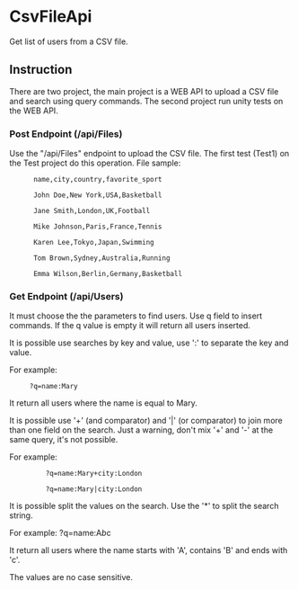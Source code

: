 # CsvFileApi
Get list of users from a CSV file.

## Instruction
There are two project, the main project is a WEB API to upload a CSV file and search using query commands. The second project run unity tests on the WEB API.

### Post Endpoint (/api/Files)
Use the "/api/Files" endpoint to upload the CSV file.
The first test (Test1) on the Test project do this operation.
File sample:

          name,city,country,favorite_sport

          John Doe,New York,USA,Basketball
          
          Jane Smith,London,UK,Football
          
          Mike Johnson,Paris,France,Tennis
          
          Karen Lee,Tokyo,Japan,Swimming
          
          Tom Brown,Sydney,Australia,Running
          
          Emma Wilson,Berlin,Germany,Basketball

### Get Endpoint (/api/Users)
It must choose the the parameters to find users. Use q field to insert commands.
If the q value is empty it will return all users inserted.

It is possible use searches by key and value, use ':' to separate the key and value.

For example: 

         ?q=name:Mary

It return all users where the name is equal to Mary.

It is possible use '+' (and comparator) and '|' (or comparator) to join more than
one field on the search. Just a warning, don't mix '+' and '-' at the same query,
it's not possible.

For example: 

             ?q=name:Mary+city:London

             ?q=name:Mary|city:London

It is possible split the values on the search. Use the '*' to split the search string.

For example:
             ?q=name:A*b*c
             
It return all users where the name starts with 'A', contains 'B' and ends with 'c'.

The values are no case sensitive.

        
